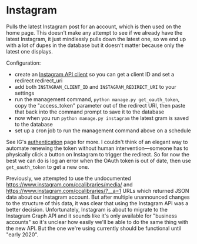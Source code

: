 # Instagram

Pulls the latest Instagram post for an account, which is then used on the home page. This doesn't make any attempt to see if we already have the latest Instagram, it just mindlessly pulls down the latest one, so we end up with a lot of dupes in the database but it doesn't matter because only the latest one displays.

Configuration:

- create an [Instagram API client](https://www.instagram.com/developer/clients/manage/) so you can get a client ID and set a redirect redirect_uri
- add both `INSTAGRAM_CLIENT_ID` and `INSTAGRAM_REDIRECT_URI` to your settings
- run the management command, `python manage.py get_oauth_token`, copy the "access_token" parameter out of the redirect URI, then paste that back into the command prompt to save it to the database
- now when you run `python manage.py instagram` the latest gram is saved to the database
- set up a cron job to run the management command above on a schedule

See IG's [authentication](https://www.instagram.com/developer/authentication/) page for more. I couldn't think of an elegant way to automate renewing the token without human intervention—someone has to physically click a button on Instagram to trigger the redirect. So for now the best we can do is log an error when the OAuth token is out of date, then use `get_oauth_token` to get a new one.

Previously, we attempted to use the undocumented https://www.instagram.com/ccalibraries/media/ and https://www.instagram.com/ccalibraries/?__a=1 URLs which returned JSON data about our Instagram account. But after multiple unannounced changes to the structure of this data, it was clear that using the Instagram API was a better decision. Unfortunately, Instagram is about to migrate to the Instagram Graph API and it sounds like it's only available for "business accounts" so it's unclear how easily we'll be able to do the same thing with the new API. But the one we're using currently should be functional until "early 2020".
